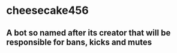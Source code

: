 # cheesecake456

## A bot so named after its creator that will be responsible for bans, kicks and mutes
